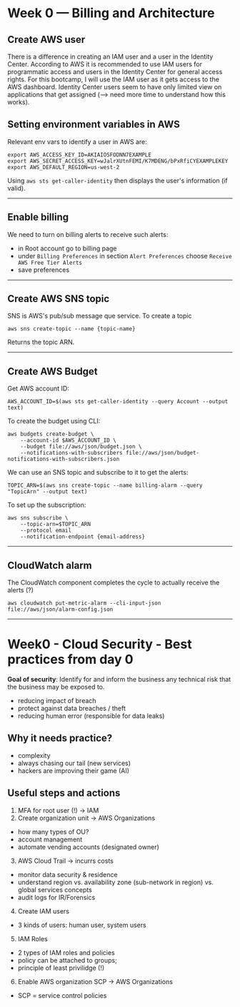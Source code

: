 # Week 0 — Billing and Architecture

## Create AWS user
There is a difference in creating an IAM user and a user in the Identity Center. According to AWS it is recommended to use IAM users for programmatic access and users in the Identity Center for general access rights. For this bootcamp, I will use the IAM user as it gets access to the AWS dashboard. Identity Center users seem to have only limited view on applications that get assigned (--> need more time to understand how this works).

## Setting environment variables in AWS 

Relevant env vars to identify a user in AWS are:
```
export AWS_ACCESS_KEY_ID=AKIAIOSFODNN7EXAMPLE
export AWS_SECRET_ACCESS_KEY=wJalrXUtnFEMI/K7MDENG/bPxRfiCYEXAMPLEKEY
export AWS_DEFAULT_REGION=us-west-2
```

Using `aws sts get-caller-identity` then displays the user's information (if valid).

---

## Enable billing
We need to turn on billing alerts to receive such alerts:

- in Root account go to billing page
- under `Billing Preferences` in section `Alert Preferences` choose `Receive AWS Free Tier Alerts`
- save preferences

---

## Create AWS SNS topic
SNS is AWS's pub/sub message que service. To create a topic
```
aws sns create-topic --name {topic-name}
```

Returns the topic ARN.

---

## Create AWS Budget

Get AWS account ID:
```
AWS_ACCOUNT_ID=$(aws sts get-caller-identity --query Account --output text)
```

To create the budget using CLI:
```
aws budgets create-budget \
    --account-id $AWS_ACCOUNT_ID \
    --budget file://aws/json/budget.json \
    --notifications-with-subscribers file://aws/json/budget-notifications-with-subscribers.json
```

We can use an SNS topic and subscribe to it to get the alerts:

```
TOPIC_ARN=$(aws sns create-topic --name billing-alarm --query "TopicArn" --output text)
```

To set up the subscription:

```
aws sns subscribe \
    --topic-arn=$TOPIC_ARN
    --protocol email
    --notification-endpoint {email-address}
```
---

## CloudWatch alarm
The CloudWatch component completes the cycle to actually receive the alerts (?)

```
aws cloudwatch put-metric-alarm --cli-input-json file://aws/json/alarm-config.json
```

---

# Week0 - Cloud Security - Best practices from day 0

**Goal of security**: Identify for and inform the business any technical risk that the business may be exposed to.

- reducing impact of breach
- protect against data breaches / theft
- reducing human error (responsible for data leaks)

## Why it needs practice?
- complexity
- always chasing our tail (new services)
- hackers are improving their game (AI)

## Useful steps and actions
1. MFA for root user (!) -> IAM
2. Create organization unit -> AWS Organizations
  - how many types of OU?
  - account management
  - automate vending accounts (designated owner)
3. AWS Cloud Trail -> incurrs costs
  - monitor data security & residence
  - understand region vs. availability zone (sub-network in region) vs. global services concepts
  - audit logs for IR/Forensics
4. Create IAM users
  - 3 kinds of users: human user, system users
5. IAM Roles
  - 2 types of IAM roles and policies
  - policy can be attached to groups;
  - principle of least privilidge (!)
6. Enable AWS organization SCP -> AWS Organizations
  - SCP = service control policies
